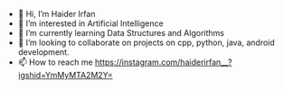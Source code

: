 - 👋 Hi, I’m Haider Irfan
- 👀 I’m interested in Artificial Intelligence
- 🌱 I’m currently learning Data Structures and Algorithms
- 💞️ I’m looking to collaborate on projects on cpp, python, java, android development.
- 📫 How to reach me https://instagram.com/haiderirfan__?igshid=YmMyMTA2M2Y=

<!---
HaiderIrfan62/HaiderIrfan62 is a ✨ special ✨ repository because its `README.md` (this file) appears on your GitHub profile.
You can click the Preview link to take a look at your changes.
--->
